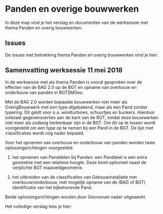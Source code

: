 Panden en overige bouwwerken
============================

In deze map vind je het verslag en documenten van de werksessie met thema Panden
en overig bouwwerken.

Issues
------

De issues met betrekking thema Panden en overig bouwwerken vind je hier:

Samenvatting werksessie 11 mei 2018
-----------------------------------

In de werksessie met als thema Panden is vooral gesproken over de effecten van
de BAG 2.0 op de BGT en opname van overbouw en onderbouw van panden in
BGT\|IMGeo.

Met de BAG 2.0 worden bepaalde bouwwerken niet meer als OverigBouwwerk met een
type afgebakend, maar als een Pand zonder typering. Dit geldt voor o.a.
windturbines, schuurtjes en bunkers. Hierdoor ontstaat gegevensverlies aan de
kant van de BGT, omdat deze bouwwerken niet meer als zodanig herkenbaar zijn in
de BGT. Om dit op te lossen wordt voorgesteld om een type op te nemen bij een
Pand in de BGT. De lijst met classificaties wordt nog nader bepaald.

Voor het opnemen van overbouw en onderbouw van panden worden twee
oplossingsrichtingen voorgesteld:

1) het opnemen van Panddelen bij Panden: een Panddeel is een extra geometrie met
een relatieve hoogte. Deze komt optioneel naast de verplichte BGT
maaiveldgeometrie.

2) het uitbreiden van de classificaties van Gebouwinstallatie met
overbouw/onderbouw, met mogelijk opname van de (BAG of BGT) identificatie van
het bijbehorende Pand.

Beide oplossingsrichtingen worden door Geonovum nader uitgewerkt.

Het volledige verslag lees je hier:

